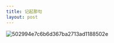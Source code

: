 ```yaml
---
title: 记起那句
layout: post
---
```

![502994e7c6b6d367ba2713ad1188502e](http://omr2239k1.bkt.clouddn.com/JekyllWriter/502994e7c6b6d367ba2713ad1188502e.jpg)
